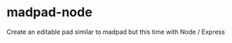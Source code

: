 madpad-node
===========

Create an editable pad similar to madpad but this time with Node / Express
